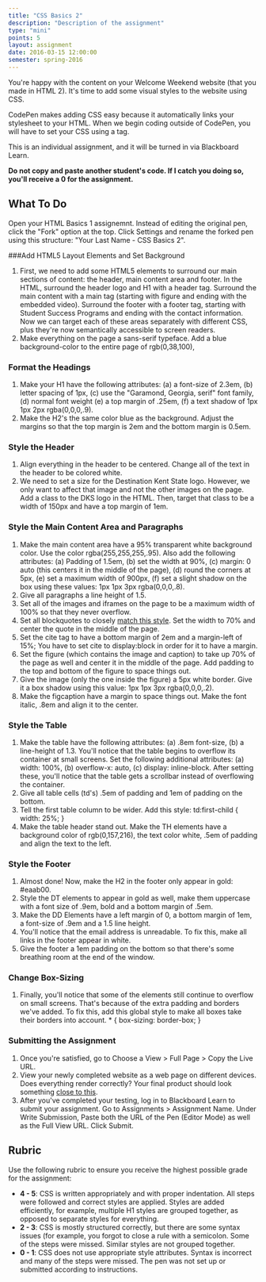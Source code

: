 ```yaml
---
title: "CSS Basics 2"
description: "Description of the assignment"
type: "mini"
points: 5
layout: assignment
date: 2016-03-15 12:00:00
semester: spring-2016
---
```


You're happy with the content on your Welcome Weekend website (that you made in HTML 2).  It's time to add some visual styles to the website using CSS.

CodePen makes adding CSS easy because it automatically links your stylesheet to your HTML.  When we begin coding outside of CodePen, you will have to set your CSS using a <link> tag.

This is an individual assignment, and it will be turned in via Blackboard Learn.  

**Do not copy and paste another student's code.  If I catch you doing so, you'll receive a 0 for the assignment.**

## What To Do

Open your HTML Basics 1 assignemnt.  Instead of editing the original pen, click the "Fork" option at the top.  Click Settings and rename the forked pen using this structure: "Your Last Name - CSS Basics 2". 

###Add HTML5 Layout Elements and Set Background

1. First, we need to add some HTML5 elements to surround our main sections of content: the header, main content area and footer.  In the HTML, surround the header logo and H1 with a header tag.  Surround the main content with a main tag (starting with figure and ending with the embedded video).  Surround the footer with a footer tag, starting with Student Success Programs and ending with the contact information.  Now we can target each of these areas separately with different CSS, plus they're now semantically accessible to screen readers.
2.  Make everything on the page a sans-serif typeface.  Add a blue background-color to the entire page of rgb(0,38,100),

### Format the Headings

1.  Make your H1 have the following attributes: (a) a font-size of 2.3em, (b) letter spacing of 1px, (c) use the "Garamond, Georgia, serif" font family, (d) normal font weight (e) a top margin of .25em, (f) a text shadow of 1px 1px 2px rgba(0,0,0,.9).
2. Make the H2's the same color blue as the background.  Adjust the margins so that the top margin is 2em and the bottom margin is 0.5em.

### Style the Header

1. Align everything in the header to be centered.  Change all of the text in the header to be colored white.
2. We need to set a size for the Destination Kent State logo.  However, we only want to affect that image and not the other images on the page.  Add a class to the DKS logo in the HTML.  Then, target that class to be a width of 150px and have a top margin of 1em.

### Style the Main Content Area and Paragraphs
1. Make the main content area have a 95% transparent white background color.  Use the color rgba(255,255,255,.95).  Also add the following attributes: (a) Padding of 1.5em, (b) set the width at 90%, (c) margin: 0 auto (this centers it in the middle of the page), (d) round the corners at 5px, (e) set a maximum width of 900px, (f) set a slight shadow on the box using these values: 1px 1px 3px rgba(0,0,0,.8).
2.  Give all paragraphs a line height of 1.5.
3. Set all of the images and iframes on the page to be a maximum width of 100% so that they never overflow.
4. Set all blockquotes to closely [match this style](/img/quote.png).  Set the width to 70% and center the quote in the middle of the page. 
5. Set the cite tag to have a bottom margin of 2em and a margin-left of 15%;  You have to set cite to display:block in order for it to have a margin.
6. Set the figure (which contains the image and caption) to take up 70% of the page as well and center it in the middle of the page.  Add padding to the top and bottom of the figure to space things out.
7. Give the image (only the one inside the figure) a 5px white border.  Give it a box shadow using this value: 1px 1px 3px rgba(0,0,0,.2).
8. Make the figcaption have a margin to space things out.  Make the font italic, .8em and align it to the center.

### Style the Table

1. Make the table have the following attributes: (a) .8em font-size, (b) a line-height of 1.3.  You'll notice that the table begins to overflow its container at small screens.  Set the following additional attributes: (a) width: 100%, (b) overflow-x: auto, (c) display: inline-block.  After setting these, you'll notice that the table gets a scrollbar instead of overflowing the container.
2. Give all table cells (td's) .5em of padding and 1em of padding on the bottom.
3. Tell the first table column to be wider.  Add this style: td:first-child {
 width: 25%; }
4. Make the table header stand out.  Make the TH elements have a background color of rgb(0,157,216), the text color white, .5em of padding and align the text to the left.

### Style the Footer

1. Almost done!  Now, make the H2 in the footer only appear in gold: #eaab00.
2. Style the DT elements to appear in gold as well, make them uppercase with a font size of .9em, bold and a bottom margin of .5em.
3.  Make the DD Elements have a left margin of 0, a bottom margin of 1em, a font-size of .9em and a 1.5 line height.
4. You'll notice that the email address is unreadable.  To fix this, make all links in the footer appear in white.
5. Give the footer a 1em padding on the bottom so that there's some breathing room at the end of the window.

### Change Box-Sizing

1. Finally, you'll notice that some of the elements still continue to overflow on small screens.  That's because of the extra padding and borders we've added.  To fix this, add this global style to make all boxes take their borders into account.  * { box-sizing: border-box; }

### Submitting the Assignment

1. Once you're satisfied, go to Choose a View > Full Page > Copy the Live URL. 
2. View your newly completed website as a web page on different devices.  Does everything render correctly?  Your final product should look something [close to this](/img/css2-assignment-screenshot.png).
3. After you've completed your testing, log in to Blackboard Learn to submit your assignment.  Go to Assignments > Assignment Name.  Under Write Submission, Paste both the URL of the Pen (Editor Mode) as well as the Full View  URL.  Click Submit.

## Rubric

Use the following rubric to ensure you receive the highest possible grade for the assignment:

* **4 - 5**: CSS is written appropriately and with proper indentation.  All steps were followed and correct styles are applied.  Styles are added efficiently, for example, multiple H1 styles are grouped together, as opposed to separate styles for everything.  
* **2 - 3**: CSS is mostly structured correctly, but there are some syntax issues (for example, you forgot to close a rule with a semicolon.  Some of the steps were missed.  Similar styles are not grouped together.
* **0 - 1**: CSS does not use appropriate style attributes.  Syntax is incorrect and many of the steps were missed. The pen was not set up or submitted according to instructions. 